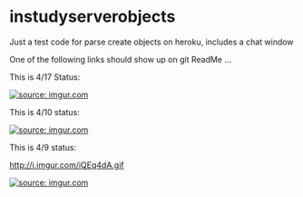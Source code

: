 # instudyserverobjects
Just a test code for parse create objects on heroku, includes a chat window

One of the following links should show up on git ReadMe ...

This is 4/17 Status:

<a href="http://imgur.com/i3yHr0G"><img src="http://i.imgur.com/i3yHr0G.gif" title="source: imgur.com" /></a>


This is 4/10 status:

 <a href="http://imgur.com/Yufjmk9"><img src="http://i.imgur.com/Yufjmk9.gif" title="source: imgur.com" /></a>

This is 4/9 status:

http://i.imgur.com/iQEq4dA.gif

 <a href="http://imgur.com/iQEq4dA"><img src="http://i.imgur.com/iQEq4dA.gif" title="source: imgur.com" /></a>


